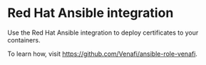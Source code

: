 # Red Hat Ansible integration 

Use the Red Hat Ansible integration to deploy certificates to your containers.

To learn how, visit https://github.com/Venafi/ansible-role-venafi.